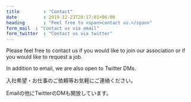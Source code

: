 ```yaml
---
title         : "Contact"
date          : 2019-12-23T20:17:01+06:00
heading       : "Feel free to <span>contact us.</span>"
form_mail  : "Contact us via email"
form_twitter  : "Contact us via twitter"
---
```

Please feel free to contact us if you would like to join our association or if you would like to request a job.

In addition to email, we are also open to Twitter DMs.

入社希望・お仕事のご依頼等お気軽にご連絡ください。

Emailの他にTwitterのDMも開放しています。

